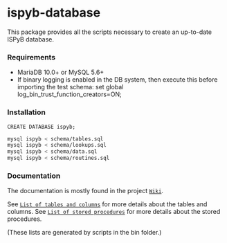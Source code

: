 # ispyb-database

This package provides all the scripts necessary to create an up-to-date ISPyB
database.

### Requirements
* MariaDB 10.0+ or MySQL 5.6+
* If binary logging is enabled in the DB system, then execute this before
importing the test schema: set global log_bin_trust_function_creators=ON;

### Installation
```mysql
CREATE DATABASE ispyb;
```
```bash
mysql ispyb < schema/tables.sql
mysql ispyb < schema/lookups.sql
mysql ispyb < schema/data.sql
mysql ispyb < schema/routines.sql
```

### Documentation
The documentation is mostly found in the project [```Wiki```](https://github.com/DiamondLightSource/ispyb-database/wiki).

See [```List of tables and columns```](https://github.com/DiamondLightSource/ispyb-database/blob/master/doc/list_of_tables_and_columns.rst) for more details about the tables and columns.
See [```List of stored procedures```](https://github.com/DiamondLightSource/ispyb-database/blob/master/doc/list_of_procs.rst) for more details about the stored procedures.

(These lists are generated by scripts in the bin folder.)
